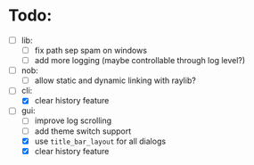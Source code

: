 # Todo:

- [ ] lib:
  - [ ] fix path sep spam on windows
  - [ ] add more logging (maybe controllable through log level?)
- [ ] nob: 
  - [ ] allow static and dynamic linking with raylib?
- [ ] cli:
  - [x] clear history feature
- [ ] gui: 
  - [ ] improve log scrolling
  - [ ] add theme switch support
  - [x] use `title_bar_layout` for all dialogs
  - [x] clear history feature
